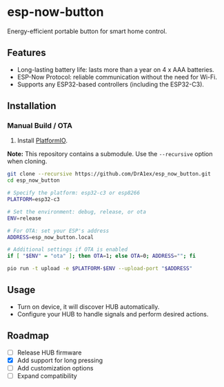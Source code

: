 # esp-now-button

Energy-efficient portable button for smart home control.

## Features

- Long-lasting battery life: lasts more than a year on 4 x AAA batteries.
- ESP-Now Protocol: reliable communication without the need for Wi-Fi.
- Supports any ESP32-based controllers (including the ESP32-C3).

## Installation

### Manual Build / OTA

1. Install [PlatformIO](https://platformio.org/install).

**Note:** This repository contains a submodule. Use the `--recursive` option when cloning.

```bash
git clone --recursive https://github.com/DrA1ex/esp_now_button.git
cd esp_now_button

# Specify the platform: esp32-c3 or esp8266
PLATFORM=esp32-c3

# Set the environment: debug, release, or ota
ENV=release

# For OTA: set your ESP's address
ADDRESS=esp_now_button.local

# Additional settings if OTA is enabled
if [ "$ENV" = "ota" ]; then OTA=1; else OTA=0; ADDRESS=""; fi

pio run -t upload -e $PLATFORM-$ENV --upload-port "$ADDRESS"
```

## Usage

- Turn on device, it will discover HUB automatically.
- Configure your HUB to handle signals and perform desired actions.

## Roadmap

- [ ] Release HUB firmware
- [x] Add support for long pressing
- [ ] Add customization options
- [ ] Expand compatibility
